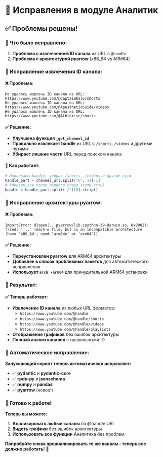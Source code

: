 # 🔧 Исправления в модуле Аналитик

## ✅ Проблемы решены!

### 🐛 Что было исправлено:

1. **Проблема с извлечением ID канала** из URL с `@handle`
2. **Проблема с архитектурой pyarrow** (x86_64 vs ARM64)

### 🎯 Исправление извлечения ID канала:

#### ❌ Проблема:
```
Не удалось извлечь ID канала из URL: https://www.youtube.com/@CaptainKalo/shorts
Не удалось извлечь ID канала из URL: https://www.youtube.com/@ApestheticGuide/videos
Не удалось извлечь ID канала из URL: https://www.youtube.com/@Athlorise/shorts
```

#### ✅ Решение:
- **Улучшена функция `_get_channel_id`**
- **Правильно извлекает handle** из URL с `/shorts`, `/videos` и другими путями
- **Убирает лишние части** URL перед поиском канала

#### 🔧 Как работает:
```python
# Извлекаем handle, убирая /shorts, /videos и другие пути
handle_part = channel_url.split('@', 1)[-1]
# Убираем все после первого слеша (если есть)
handle = handle_part.split('/')[0].strip()
```

### 🎯 Исправление архитектуры pyarrow:

#### ❌ Проблема:
```
ImportError: dlopen(...pyarrow/lib.cpython-39-darwin.so, 0x0002): 
tried: '...' (mach-o file, but is an incompatible architecture 
(have 'x86_64', need 'arm64e' or 'arm64'))
```

#### ✅ Решение:
- **Переустановлен pyarrow** для ARM64 архитектуры
- **Добавлен в список проблемных пакетов** для автоматического исправления
- **Использует `arch -arm64`** для принудительной ARM64 установки

### 🚀 Результат:

#### ✅ Теперь работает:
- **Извлечение ID канала** из любых URL форматов:
  - `https://www.youtube.com/@handle`
  - `https://www.youtube.com/@handle/shorts`
  - `https://www.youtube.com/@handle/videos`
  - `https://www.youtube.com/@handle/playlists`
- **Отображение графиков** без ошибок архитектуры
- **Полный анализ каналов** с правильными ID

### 🔄 Автоматическое исправление:

**Запускающий скрипт теперь автоматически исправляет:**
- ✅ **pydantic** и **pydantic-core**
- ✅ **rpds-py** и **jsonschema**
- ✅ **numpy** и **pandas**
- ✅ **pyarrow** (новое!)

### 🎊 Готово к работе!

**Теперь вы можете:**
1. **Анализировать любые каналы** по @handle URL
2. **Видеть графики** без ошибок архитектуры
3. **Использовать все функции** Аналитика без проблем

**Попробуйте снова проанализировать те же каналы - теперь все должно работать!** 🎉








